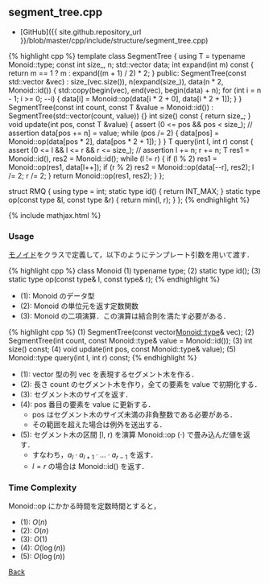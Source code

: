 ## segment_tree.cpp

- [GitHub]({{ site.github.repository_url }}/blob/master/cpp/include/structure/segment_tree.cpp)

{% highlight cpp %}
template <class Monoid>
class SegmentTree {
  using T = typename Monoid::type;
  const int size_, n;
  std::vector<T> data;
  int expand(int m) const { return m == 1 ? m : expand((m + 1) / 2) * 2; }
public:
  SegmentTree(const std::vector<T> &vec) :
    size_(vec.size()), n(expand(size_)), data(n * 2, Monoid::id()) {
    std::copy(begin(vec), end(vec), begin(data) + n);
    for (int i = n - 1; i >= 0; --i) {
      data[i] = Monoid::op(data[i * 2 + 0], data[i * 2 + 1]);
    }
  }
  SegmentTree(const int count, const T &value = Monoid::id()) :
    SegmentTree(std::vector<T>(count, value)) {}
  int size() const { return size_; }
  void update(int pos, const T &value) {
    assert (0 <= pos && pos < size_); // assertion
    data[pos += n] = value;
    while (pos /= 2) {
      data[pos] = Monoid::op(data[pos * 2], data[pos * 2 + 1]);
    }
  }
  T query(int l, int r) const {
    assert (0 <= l && l <= r && r <= size_); // assertion
    l += n; r += n;
    T res1 = Monoid::id(), res2 = Monoid::id();
    while (l != r) {
      if (l % 2) res1 = Monoid::op(res1, data[l++]);
      if (r % 2) res2 = Monoid::op(data[--r], res2);
      l /= 2; r /= 2;
    }
    return Monoid::op(res1, res2);
  }
};

struct RMQ {
  using type = int;
  static type id() { return INT_MAX; }
  static type op(const type &l, const type &r) { return min(l, r); }
};
{% endhighlight %}

{% include mathjax.html %}

### Usage

[モノイド](https://ja.wikipedia.org/wiki/モノイド)をクラスで定義して，以下のようにテンプレート引数を用いて渡す．

{% highlight cpp %}
class Monoid
(1) typename type;
(2) static type id();
(3) static type op(const type& l, const type& r);
{% endhighlight %}

- (1): Monoid のデータ型
- (2): Monoid の単位元を返す定数関数
- (3): Monoid の二項演算．この演算は結合則を満たす必要がある．

{% highlight cpp %}
(1) SegmentTree(const vector<Monoid::type>& vec);
(2) SegmentTree(int count, const Monoid::type& value = Monoid::id());
(3) int size() const;
(4) void update(int pos, const Monoid::type& value);
(5) Monoid::type query(int l, int r) const;
{% endhighlight %}

- (1): vector<T> 型の列 vec を表現するセグメント木を作る．
- (2): 長さ count のセグメント木を作り，全ての要素を value で初期化する．
- (3): セグメント木のサイズを返す．
- (4): pos 番目の要素を value に更新する．
  - pos はセグメント木のサイズ未満の非負整数である必要がある．
  - その範囲を超えた場合は例外を送出する．
- (5): セグメント木の区間 [l, r) を演算 Monoid::op ($\cdot$) で畳み込んだ値を返す．
  - すなわち，$a_l \cdot a_{l+1} \cdot \ldots \cdot a_{r-1}$ を返す．
  - $l = r$ の場合は Monoid::id() を返す．

### Time Complexity
Monoid::op にかかる時間を定数時間とすると，
- (1): $O(n)$
- (2): $O(n)$
- (3): $O(1)$
- (4): $O(\log(n))$
- (5): $O(\log(n))$

[Back](../..)
